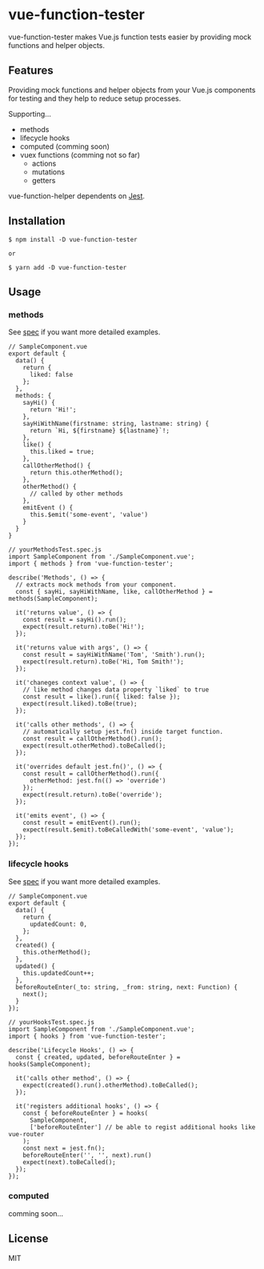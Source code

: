 # vue-function-tester
vue-function-tester makes Vue.js function tests easier by providing mock functions and helper objects.

## Features
Providing mock functions and helper objects from your Vue.js components for testing and they help to reduce setup processes.

Supporting...
- methods
- lifecycle hooks
- computed (comming soon)
- vuex functions (comming not so far)
  - actions
  - mutations
  - getters

vue-function-helper dependents on [Jest](https://jestjs.io).

## Installation
```
$ npm install -D vue-function-tester

or

$ yarn add -D vue-function-tester
```

## Usage
### methods
See [spec](https://github.com/pipopotamasu/vue-function-tester/blob/master/spec/methods.spec.ts) if you want more detailed examples.

```
// SampleComponent.vue
export default {
  data() {
    return {
      liked: false
    };
  },
  methods: {
    sayHi() {
      return 'Hi!';
    },
    sayHiWithName(firstname: string, lastname: string) {
      return `Hi, ${firstname} ${lastname}`!;
    },
    like() {
      this.liked = true;
    },
    callOtherMethod() {
      return this.otherMethod();
    },
    otherMethod() {
      // called by other methods
    },
    emitEvent () {
      this.$emit('some-event', 'value')
    }
  }
}

// yourMethodsTest.spec.js
import SampleComponent from './SampleComponent.vue';
import { methods } from 'vue-function-tester';

describe('Methods', () => {
  // extracts mock methods from your component.
  const { sayHi, sayHiWithName, like, callOtherMethod } = methods(SampleComponent);

  it('returns value', () => {
    const result = sayHi().run();
    expect(result.return).toBe('Hi!');
  });

  it('returns value with args', () => {
    const result = sayHiWithName('Tom', 'Smith').run();
    expect(result.return).toBe('Hi, Tom Smith!');
  });

  it('chaneges context value', () => {
    // like method changes data property `liked` to true
    const result = like().run({ liked: false });
    expect(result.liked).toBe(true);
  });

  it('calls other methods', () => {
    // automatically setup jest.fn() inside target function.
    const result = callOtherMethod().run();
    expect(result.otherMethod).toBeCalled();
  });

  it('overrides default jest.fn()', () => {
    const result = callOtherMethod().run({
      otherMethod: jest.fn(() => 'override')
    });
    expect(result.return).toBe('override');
  });

  it('emits event', () => {
    const result = emitEvent().run();
    expect(result.$emit).toBeCalledWith('some-event', 'value');
  });
});

```
### lifecycle hooks
See [spec](https://github.com/pipopotamasu/vue-function-tester/blob/master/spec/hooks.spec.ts) if you want more detailed examples.

```
// SampleComponent.vue
export default {
  data() {
    return {
      updatedCount: 0,
    };
  },
  created() {
    this.otherMethod();
  },
  updated() {
    this.updatedCount++;
  },
  beforeRouteEnter(_to: string, _from: string, next: Function) {
    next();
  }
});

// yourHooksTest.spec.js
import SampleComponent from './SampleComponent.vue';
import { hooks } from 'vue-function-tester';

describe('Lifecycle Hooks', () => {
  const { created, updated, beforeRouteEnter } = hooks(SampleComponent);

  it('calls other method', () => {
    expect(created().run().otherMethod).toBeCalled();
  });

  it('registers additional hooks', () => {
    const { beforeRouteEnter } = hooks(
      SampleComponent,
      ['beforeRouteEnter'] // be able to regist additional hooks like vue-router
    );
    const next = jest.fn();
    beforeRouteEnter('', '', next).run()
    expect(next).toBeCalled();
  });
});
```

### computed
comming soon...

## License
MIT
